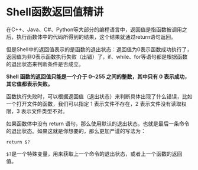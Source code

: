 # Shell函数返回值精讲
在C++、Java、C#、Python等大部分的编程语言中，返回值是指函数被调用之后，执行函数体中的代码所得到的结果，这个结果就通过return语句返回。

但是Shell中的返回值表示的是函数的退出状态：返回值为0表示函数成功执行了，返回值为非0表示函数执行失败（出错）了，if、while、for等语句都是根据函数的退出状态来判断条件是否成立。

**Shell 函数的返回值只能是一个介于 0~255 之间的整数，其中只有 0 表示成功，其它值都表示失败。**

函数执行失败时，可以根据返回值（退出状态）来判断具体出现了什么错误，比如一个打开文件的函数，我们可以指定 1 表示文件不存在，2 表示文件没有读取权限，3 表示文件类型不对。

如果函数体中没有 return 语句，那么使用默认的退出状态，也就是最后一条命令的退出状态。如果这就是你想要的，那么更加严谨的写法为：
```shell
return $?
```
`$?`是一个特殊变量，用来获取上一个命令的退出状态，或者上一个函数的返回值。